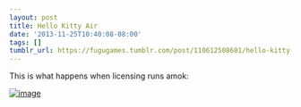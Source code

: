 ```yaml
---
layout: post
title: Hello Kitty Air
date: '2013-11-25T10:40:08-08:00'
tags: []
tumblr_url: https://fugugames.tumblr.com/post/110612508601/hello-kitty-air
---
```

This is what happens when licensing runs amok:

[![image](http://itshardtofondlepenguins.com/wp-content/uploads/2013/11/image1.jpg)](http://itshardtofondlepenguins.com/wp-content/uploads/2013/11/image1.jpg)

